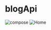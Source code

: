 # blogApi
![compose](https://user-images.githubusercontent.com/48913682/97785322-a31b6480-1ba4-11eb-84aa-ad2316246d46.PNG)
![Home](https://user-images.githubusercontent.com/48913682/97785323-a4e52800-1ba4-11eb-9eac-fee537bf88b9.PNG)


